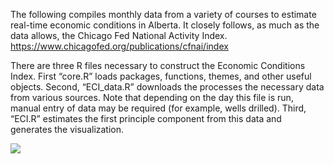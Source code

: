 The following compiles monthly data from a variety of courses to estimate real-time economic conditions in Alberta. It closely follows, as much as the data allows, the Chicago Fed National Activity Index. https://www.chicagofed.org/publications/cfnai/index

There are three R files necessary to construct the Economic Conditions Index. First “core.R” loads packages, functions, themes, and other useful objects. Second, “ECI_data.R” downloads the processes the necessary data from various sources. Note that depending on the day this file is run, manual entry of data may be required (for example, wells drilled). Third, “ECI.R” estimates the first principle component from this data and generates the visualization.

![](https://raw.githubusercontent.com/trevortombe/alberta_eci/master/plot.png)

